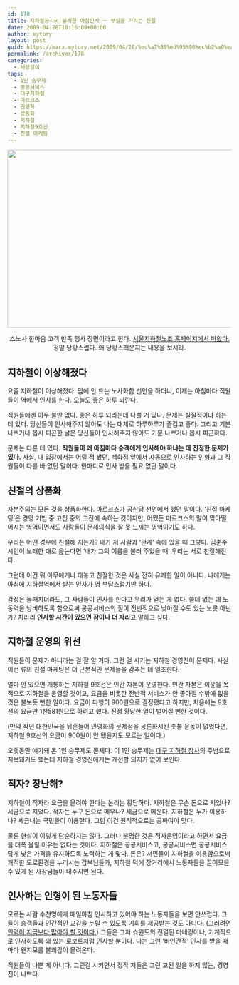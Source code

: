 ```yaml
---
id: 178
title: 지하철공사의 불쾌한 아침인사 ㅡ 부실을 가리는 친절
date: 2009-04-28T18:16:09+00:00
author: mytory
layout: post
guid: https://marx.mytory.net/2009/04/28/%ec%a7%80%ed%95%98%ec%b2%a0%ea%b3%b5%ec%82%ac%ec%9d%98-%eb%b6%88%ec%be%8c%ed%95%9c-%ec%95%84%ec%b9%a8%ec%9d%b8%ec%82%ac-%e3%85%a1-%eb%b6%80%ec%8b%a4%ec%9d%84-%ea%b0%80%eb%a6%ac%eb%8a%94-%ec%b9%9c/
permalink: /archives/178
categories:
  - 세상살이
tags:
  - 1인 승무제
  - 공공서비스
  - 대구지하철
  - 마르크스
  - 민영화
  - 상품화
  - 지하철
  - 지하철9호선
  - 친절 마케팅
---
```

<div class="imageblock center" style="text-align: center; clear: both;">
  <img src="http://cfile1.uf.tistory.com/image/1673400F49F746CB029EAD" alt="" height="399" width="600" /></p> 
  
  <p>
    △노사 한마음 고객 만족 행사 장면이라고 한다. <a href="http://www.sslu.or.kr/zbbs/view.php?no=596&#038;id=news_headline&#038;page=1&#038;sn1=&#038;divpage=1&#038;sn=off&#038;ss=on&#038;sc=on&#038;select_arrange=headnum&#038;desc=asc" target="_blank" title="퍼온 곳 가보기">서울지하철노조 홈페이지에서 퍼왔다.</a> 정말 당황스럽다. 왜 당황스러운지는 내용을 보시라.
  </p>
</div>

## 지하철이 이상해졌다

요즘 지하철이 이상해졌다. 맘에 안 드는 노사화합 선언을 하더니, 이제는 아침마다 직원들이 역에서 인사를 한다. 오늘도 좋은 하루 되란다.

직원들에겐 아무 불만 없다. 좋은 하루 되라는데 나쁠 거 있나. 문제는 실질적이냐 하는 데 있다. 당신들이 인사해주지 않아도 나는 대체로 하루하루가 즐겁고 좋다. 그리고 기분 나쁘거나 몹시 피곤한 날은 당신들이 인사해주지 않아도 기분 나쁘거나 몹시 피곤하다.

문제는 다른 데 있다. **직원들이 왜 아침마다 승객에게 인사해야 하냐는 데 진정한 문제가 있다.** 사실, 내 입장에서는 어릴 적 봤던, 백화점 앞에서 자동으로 인사하는 인형과 그 직원들이 다를 바 없단 말이다. 한마디로 인사 받을 필요 없단 말이다.

## 친절의 상품화

자본주의는 모든 것을 상품화한다. 마르크스가 <a href="http://wspaper.org/article/6004" target="_blank" title="최영준, 《공산주의 선언》 출간 1백60주년 - 자본주의의 모순을 고발하고 대안을 제시하다, 2008-10-27">공산당 선언</a>에서 했던 말이다. ‘친절 마케팅’은 경영 기법 중 고전 중의 고전에 속하는 것이지만, 어쨌든 마르크스의 말이 맞아떨어지는 영역이면서도 사람들이 문제의식을 잘 못 느끼는 영역이기도 하다.

우리는 어떤 경우에 친절해 지는가? 내가 저 사람과 ‘관계’ 속에 있을 때 그렇다. 김춘수 시인이 노래한 대로 읊는다면 ‘내가 그의 이름을 불러 주었을 때’ 우리는 서로 친절해진다.

그런데 이건 뭐 아무에게나 대놓고 친절한 것은 사실 전혀 유쾌한 일이 아니다. 나에게는 아침에 지하철역에서 받는 인사가 영 부담스럽기만 하다.

감정은 둘째치더라도, 그 사람들이 인사를 한다고 우리가 얻는 게 없다. 쓸데 없는 데 노동력을 낭비하도록 함으로써 공공서비스의 질이 전반적으로 낮아질 수도 있는 노릇 아닌가? 차라리 **인사할 시간이 있으면 잠이나 더 자라**고 말하고 싶다.

## 지하철 운영의 위선

직원들이 문제가 아니라는 걸 잘 알 거다. 그런 걸 시키는 지하철 경영진이 문제다. 사실 이런 류의 친절 마케팅은 더 근본적인 문제들을 감추는 데 일조한다.

얼마 안 있으면 개통하는 지하철 9호선은 민간 자본이 운영한다. 민간 자본은 이윤을 목적으로 지하철을 운영할 것이고, 요금을 비롯한 전반적 서비스가 안 좋아질 수밖에 없을 것은 불보듯 뻔한 일이다. 요금이 다행히 900원으로 결정됐다고 하지만, 처음에는 9호선의 요금만 1천581원으로 하려고 했다. 진정 황당한 일이 벌어질 뻔한 것이다.

(만약 작년 대한민국을 뒤흔들어 민영화의 문제점을 공론화시킨 촛불 운동이 없었다면, 지하철 9호선의 요금이 900원이 안 됐을지도 모르는 일이다.)

오랫동안 얘기돼 온 1인 승무제도 문제다. 이 1인 승무제는 <a href="http://wspaper.org/article/604" target="_blank" title="정준형, 대구 지하철 참사 - 안전보다 비용 절감이 먼저인 사회의 징후, 2003-03-01">대구 지하철 참사</a>의 주범으로 지목돼기도 했는데 지하철 경영진에게는 개선할 의지가 없어 보인다.

## 적자? 장난해?

지하철이 적자라 요금을 올려야 한다는 논리는 황당하다. 지하철은 무슨 돈으로 지었나? 세금으로 지었다. 적자는 누구 돈으로 메우나? 세금으로 메운다. 지하철은 누가 이용하나? 세금내는 국민들이 이용한다. 그럼 이건 원칙적으로는 공짜여야 맞다.

물론 현실이 이렇게 단순하지는 않다. 그러나 분명한 것은 적자운영이라고 하면서 요금을 대폭 올릴 이유는 없다는 것이다. 지하철은 공공서비스고, 공공서비스면 공공서비스답게 낮은 가격을 유지하도록 노력하는 게 맞다. 돈은? 서민들이 지하철을 이용함으로써 쾌적한 도로환경을 누리시는 갑부님들과, 지하철 덕에 장거리에서 노동자들을 끌어모을 수 있게 된 사장님들이 내주시면 된다.

## 인사하는 인형이 된 노동자들

모르는 사람 수천명에게 매일아침 인사하고 있어야 하는 노동자들을 보면 안쓰럽다. 그들이 승객들과 인간적인 교감을 누릴 수 있도록 기회를 제공받는 것도 아니다. (<a href="http://wspaper.org/article/5358" target="_blank" title="강철구,“위험한 지하철, 너나 타라 오세훈”,2008-05-26">그러려면 인력이 지금보다 많아야 할 것이다.</a>) 그들은 그저 쇼윈도의 진열된 마네킹이나, 기계적으로 인사하도록 돼 있는 로보트처럼 인사할 뿐이다. 나는 그런 ‘비인간적’ 인사를 받을 때마다 왠지모를 불쾌감이 몰려온다.

직원들이 나쁜 게 아니다. 그런걸 시키면서 정작 지들은 그런 고된 일을 하지 않는, 경영진이 나쁘다.